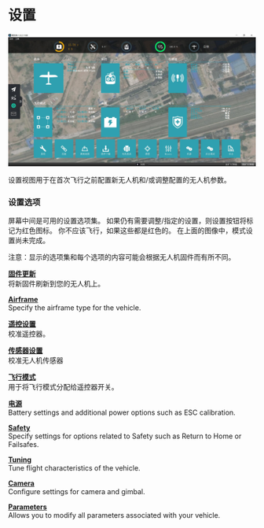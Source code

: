 # 设置

![](SetupView.jpg)

设置视图用于在首次飞行之前配置新无人机和/或调整配置的无人机参数。

### 设置选项

屏幕中间是可用的设置选项集。 如果仍有需要调整/指定的设置，则设置按钮将标记为红色图标。 你不应该飞行，如果这些都是红色的。 在上面的图像中，模式设置尚未完成。

注意：显示的选项集和每个选项的内容可能会根据无人机固件而有所不同。

**[固件更新](Firmware.md)**
<br>将新固件刷新到您的无人机上。

**[Airframe](Airframe.md)**
<br>Specify the airframe type for the vehicle.

**[遥控设置](Radio.md)**
<br>校准遥控器。

**[传感器设置](Sensors.md)**
<br>校准无人机传感器

**[飞行模式](FlightModes.md)**
<br>用于将飞行模式分配给遥控器开关。

**[电源](Power.md)**
<br>Battery settings and additional power options such as ESC calibration.

**[Safety](Safety.md)**
<br>Specify settings for options related to Safety such as Return to Home or Failsafes.

**[Tuning](Tuning.md)**
<br>Tune flight characteristics of the vehicle.

**[Camera](Camera.md)**
<br>Configure settings for camera and gimbal.

**[Parameters](Parameters.md)**
<br>Allows you to modify all parameters associated with your vehicle.
<br>
<br>
